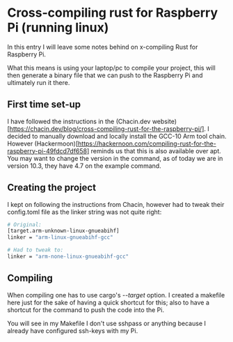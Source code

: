 # Cross-compiling rust for Raspberry Pi (running linux)
In this entry I will leave some notes behind on x-compiling Rust for Raspberry Pi.

What this means is using your laptop/pc to compile your project, this will then generate a binary file that we can push to the Raspberry Pi and ultimately run it there.

## First time set-up
I have followed the instructions in the (Chacin.dev website)[https://chacin.dev/blog/cross-compiling-rust-for-the-raspberry-pi/]. I decided to manually download and locally install the GCC-10 Arm tool chain. However (Hackermoon)[https://hackernoon.com/compiling-rust-for-the-raspberry-pi-49fdcd7df658] reminds us that this is also available over apt. You may want to change the version in the command, as of today we are in version 10.3, they have 4.7 on the example command.

## Creating the project

I kept on following the instructions from Chacin, however had to tweak their config.toml file as the linker string was not quite right:

```bash
# Original:
[target.arm-unknown-linux-gnueabihf]
linker = "arm-linux-gnueabihf-gcc"

# Had to tweak to:
linker = "arm-none-linux-gnueabihf-gcc"
```

## Compiling
When compiling one has to use cargo's *--target* option. I created a makefile here just for the sake of having a quick shortcut for this; also to have a shortcut for the command to push the code into the Pi.

You will see in my Makefile I don't use sshpass or anything because I already have configured ssh-keys with my Pi.